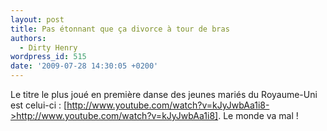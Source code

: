 ```yaml
---
layout: post
title: Pas étonnant que ça divorce à tour de bras
authors:
  - Dirty Henry
wordpress_id: 515
date: '2009-07-28 14:30:05 +0200'
---
```

Le titre le plus joué en première danse des jeunes mariés du Royaume-Uni est celui-ci : [http://www.youtube.com/watch?v=kJyJwbAa1i8->http://www.youtube.com/watch?v=kJyJwbAa1i8]. Le monde va mal !
